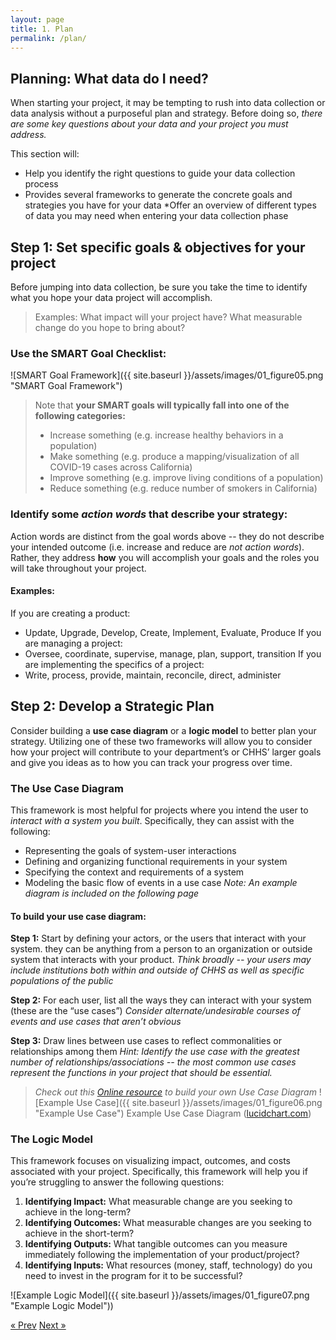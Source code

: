```yaml
---
layout: page
title: 1. Plan
permalink: /plan/
---
```


## Planning: What data do I need?

When starting your project, it may be tempting to rush into data 
collection or data analysis without a purposeful plan and strategy. Before doing so, *there are some key questions about your data and your project you must address.*

This section will: 
  * Help you identify the right questions to guide your data collection process
  * Provides several frameworks to generate the concrete goals and strategies you have for your data
  *Offer an overview of different types of data you may need when entering your data collection phase 

## Step 1: Set **specific goals & objectives** for your project

Before jumping into data collection, be sure you take the time to identify what you hope your data project will accomplish.

>Examples: What impact will your project have? What measurable change do you hope 
to bring about? 

### Use the  SMART Goal Checklist:

![SMART Goal Framework]({{ site.baseurl }}/assets/images/01_figure05.png "SMART Goal Framework")

> Note that **your SMART goals will typically fall into one of the following categories:**
>  * Increase something (e.g. increase healthy behaviors in a population)
>  * Make something  (e.g. produce a mapping/visualization of all COVID-19 cases across California)
>  * Improve something (e.g. improve living conditions of a population)
>  * Reduce something (e.g. reduce number of smokers in California)

### Identify some *action words* that describe your strategy:

Action words are distinct from the goal words above -- they do not describe your intended outcome (i.e. increase and reduce are *not action words*). Rather, they address **how** you will accomplish your goals and the roles you will take throughout your project. 

#### Examples:
If you are creating a product:
  * Update, Upgrade, Develop, Create, Implement, Evaluate, Produce
If you are managing a project:
  * Oversee, coordinate, supervise, manage, plan, support, transition
If you  are implementing the specifics of a project:
  * Write, process, provide, maintain, reconcile, direct, administer

## Step 2: Develop a Strategic Plan

Consider building a **use case diagram** or a **logic model** to better plan your strategy. Utilizing one of these two frameworks will allow you to consider how your project will contribute to your department’s or CHHS’ larger goals and give you ideas as to how you can track your progress over time. 

### The Use Case Diagram

This framework is most helpful for projects where you intend the user to *interact with a system you built*. Specifically, they can assist with the following:

  * Representing the goals of system-user interactions
  * Defining and organizing functional requirements in your system
  * Specifying the context and requirements of a system
  * Modeling the basic flow of events in a use case
*Note: An example diagram is included on the following page*

#### To build your use case diagram:

**Step 1:** Start by defining your actors, or the users that interact with your system. they can be anything from a person to an organization or outside system that interacts with your product. 
  *Think broadly -- your users may include institutions both within and outside of CHHS as well as specific populations of the public*

**Step 2:** For each user, list all the ways they can interact with your system (these are the “use cases”)
  *Consider alternate/undesirable courses of events and use cases that aren’t obvious*

**Step 3:** Draw lines between use cases to reflect commonalities or relationships among them 
  *Hint: Identify the use case with the greatest number of relationships/associations -- the most common use cases represent the functions in your project that should be essential.*

>*Check out this [Online resource](https://online.visual-paradigm.com/diagrams/solutions/free-use-case-diagram-tool/) to build your own Use Case Diagram*
![Example Use Case]({{ site.baseurl }}/assets/images/01_figure06.png "Example Use Case")
Example Use Case Diagram ([lucidchart.com](https://www.lucidchart.com/pages/uml-use-case-diagram))

### The Logic Model

This framework focuses on visualizing impact, outcomes, and costs associated with your project. Specifically, this framework will help you if you’re struggling to answer the following questions:
1. **Identifying Impact:** What measurable change are you seeking to achieve in the long-term?
2. **Identifying Outcomes:** What measurable changes are you seeking to achieve in the short-term? 
3. **Identifying Outputs:** What tangible outcomes can you measure immediately following the implementation of your product/project?
4. **Identifying Inputs:** What resources (money, staff, technology) do you need to invest in the program for it to be successful?

![Example Logic Model]({{ site.baseurl }}/assets/images/01_figure07.png "Example Logic Model"))

<!-- Pagination -->
<div class="pagination">
  <a class="pagination-item older" href="{{ site.baseurl }}/">&laquo; Prev</a>
  <a class="pagination-item newer" href="{{ site.baseurl }}/assess">Next &raquo;</a>
</div>
